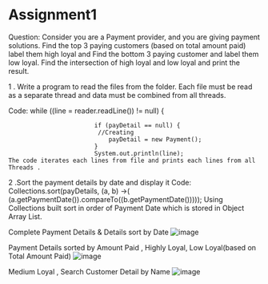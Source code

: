 # Assignment1
Question: 
Consider you are a Payment provider, and you are giving payment solutions. Find the top 3 
paying customers (based on total amount paid) label them high loyal and Find the bottom 
3 paying customer and label them low loyal. Find the intersection of high loyal and low 
loyal and print the result.

1 . Write a program to read the files from the folder. Each file must be read as a separate 
thread and data must be combined from all threads.

Code:
    while ((line = reader.readLine()) != null) {
                           
                            if (payDetail == null) {
                             //Creating 
                                payDetail = new Payment();
                            }
                            System.out.println(line);
    The code iterates each lines from file and prints each lines from all Threads .
2 .Sort the payment details by date and display it
Code: 
 	        Collections.sort(payDetails, (a, b) ->( (a.getPaymentDate()).compareTo((b.getPaymentDate()))));
Using Collections built sort in order of Payment Date which is stored in Object Array List.


Complete Payment Details & Details sort by Date
![image](https://github.com/Abhishekdix/Assignment1ACI/assets/81672558/5b2ee5a5-bf4d-4728-a55f-9c925d92ef4e)

Payment Details sorted by Amount Paid , Highly Loyal, Low Loyal(based on Total Amount Paid) 
![image](https://github.com/Abhishekdix/Assignment1ACI/assets/81672558/3443863b-29a0-48a8-b26b-d2bfdba71cb4)

Medium Loyal , Search Customer Detail by Name
![image](https://github.com/Abhishekdix/Assignment1ACI/assets/81672558/6ad69c18-489c-47a5-b859-f852dc49d960)


